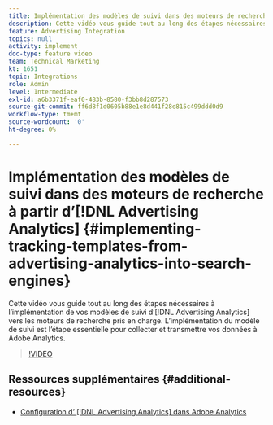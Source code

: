 ```yaml
---
title: Implémentation des modèles de suivi dans des moteurs de recherche à partir d’Advertising Analytics
description: Cette vidéo vous guide tout au long des étapes nécessaires à l’implémentation de vos modèles de suivi d’Advertising Analytics vers les moteurs de recherche pris en charge. L’implémentation du modèle de suivi est l’étape essentielle pour collecter et transmettre vos données à Adobe Analytics.
feature: Advertising Integration
topics: null
activity: implement
doc-type: feature video
team: Technical Marketing
kt: 1651
topic: Integrations
role: Admin
level: Intermediate
exl-id: a6b3371f-eaf0-483b-8580-f3bb8d287573
source-git-commit: ff6d8f1d0605b88e1e8d441f28e815c499ddd0d9
workflow-type: tm+mt
source-wordcount: '0'
ht-degree: 0%

---
```


# Implémentation des modèles de suivi dans des moteurs de recherche à partir d’[!DNL Advertising Analytics] {#implementing-tracking-templates-from-advertising-analytics-into-search-engines}

Cette vidéo vous guide tout au long des étapes nécessaires à l’implémentation de vos modèles de suivi d’[!DNL Advertising Analytics] vers les moteurs de recherche pris en charge. L’implémentation du modèle de suivi est l’étape essentielle pour collecter et transmettre vos données à Adobe Analytics.

>[!VIDEO](https://video.tv.adobe.com/v/23120/?quality=12)

## Ressources supplémentaires {#additional-resources}

* [Configuration d’ [!DNL Advertising Analytics]  dans Adobe Analytics](https://experienceleague.adobe.com/docs/analytics-learn/tutorials/integrations/ad-cloud/configuring-advertising-analytics.html?lang=fr)

